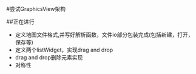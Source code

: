 #尝试GraphicsView架构

##正在进行
* 定义地图文件格式,并写好解析函数，文件io部分包装完成(包括新建，打开，保存等)
* 定义两个listWidget，实现drag and drop
* drag and drop删除元素实现
* 对称性

